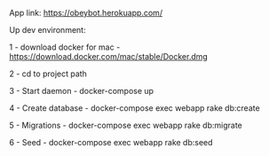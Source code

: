 App link: https://obeybot.herokuapp.com/

Up dev environment:

1  - download docker for mac - https://download.docker.com/mac/stable/Docker.dmg

2 - cd to project path

3 - Start daemon - docker-compose up

4 - Create database - docker-compose exec webapp rake db:create

5 - Migrations - docker-compose exec webapp rake db:migrate

6 - Seed - docker-compose exec webapp rake db:seed
